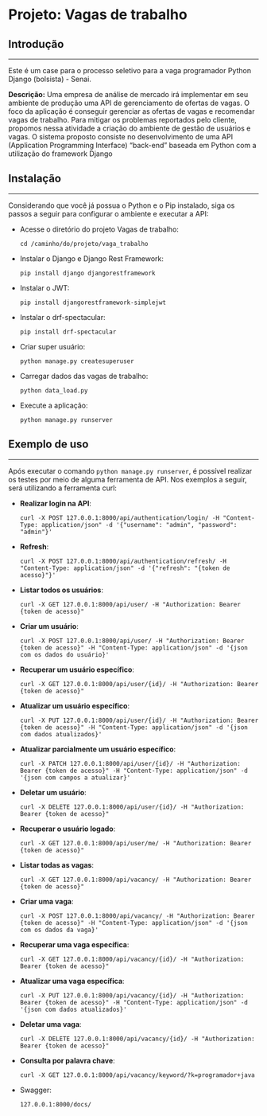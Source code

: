 # **Projeto: Vagas de trabalho**

## **Introdução**
---
Este é um case para o processo seletivo para a vaga programador Python Django (bolsista) - Senai.

**Descrição:** Uma empresa de análise de mercado irá implementar em seu ambiente de produção uma API de gerenciamento de ofertas de
vagas. O foco da aplicação é conseguir gerenciar as ofertas de vagas e recomendar vagas de trabalho. Para mitigar os problemas
reportados pelo cliente, propomos nessa atividade a criação do ambiente de gestão de usuários e vagas. O sistema proposto
consiste no desenvolvimento de uma API (Application Programming Interface) “back-end” baseada em Python com a utilização
do framework Django

## **Instalação**
---
Considerando que você já possua o Python e o Pip instalado, siga os passos a seguir para configurar o ambiente e executar a API:

- Acesse o diretório do projeto Vagas de trabalho:

    `cd /caminho/do/projeto/vaga_trabalho`

- Instalar o Django e Django Rest Framework:

    `pip install django djangorestframework`

- Instalar o JWT:

    `pip install djangorestframework-simplejwt`    

- Instalar o drf-spectacular:

    `pip install drf-spectacular`

- Criar super usuário:

    `python manage.py createsuperuser`

- Carregar dados das vagas de trabalho:

    `python data_load.py`

- Execute a aplicação:

    `python manage.py runserver`

## **Exemplo de uso**
---

Após executar o comando `python manage.py runserver`, é possível realizar os testes por meio de alguma ferramenta de API. Nos exemplos a seguir, será utilizando a ferramenta curl:

- **Realizar login na API**:

    `curl -X POST 127.0.0.1:8000/api/authentication/login/ -H "Content-Type: application/json" -d '{"username": "admin", "password": "admin"}'`

- **Refresh**:

    `curl -X POST 127.0.0.1:8000/api/authentication/refresh/ -H "Content-Type: application/json" -d '{"refresh": "{token de acesso}"}'`


- **Listar todos os usuários**:

    `curl -X GET 127.0.0.1:8000/api/user/ -H "Authorization: Bearer {token de acesso}"`

- **Criar um usuário**:

    `curl -X POST 127.0.0.1:8000/api/user/ -H "Authorization: Bearer {token de acesso}" -H "Content-Type: application/json" -d '{json com os dados do usuário}'`

- **Recuperar um usuário específico**:

    `curl -X GET 127.0.0.1:8000/api/user/{id}/ -H "Authorization: Bearer {token de acesso}"`

- **Atualizar um usuário específico**:

    `curl -X PUT 127.0.0.1:8000/api/user/{id}/ -H "Authorization: Bearer {token de acesso}" -H "Content-Type: application/json" -d '{json com dados atualizados}'`

- **Atualizar parcialmente um usuário específico**:

    `curl -X PATCH 127.0.0.1:8000/api/user/{id}/ -H "Authorization: Bearer {token de acesso}" -H "Content-Type: application/json" -d '{json com campos a atualizar}'`

- **Deletar um usuário**:

    `curl -X DELETE 127.0.0.1:8000/api/user/{id}/ -H "Authorization: Bearer {token de acesso}"`

- **Recuperar o usuário logado**:

    `curl -X GET 127.0.0.1:8000/api/user/me/ -H "Authorization: Bearer {token de acesso}"`

- **Listar todas as vagas**:

    `curl -X GET 127.0.0.1:8000/api/vacancy/ -H "Authorization: Bearer {token de acesso}"`

- **Criar uma vaga**:

    `curl -X POST 127.0.0.1:8000/api/vacancy/ -H "Authorization: Bearer {token de acesso}" -H "Content-Type: application/json" -d '{json com os dados da vaga}'`

- **Recuperar uma vaga específica**:

    `curl -X GET 127.0.0.1:8000/api/vacancy/{id}/ -H "Authorization: Bearer {token de acesso}"`

- **Atualizar uma vaga específica**:

    `curl -X PUT 127.0.0.1:8000/api/vacancy/{id}/ -H "Authorization: Bearer {token de acesso}" -H "Content-Type: application/json" -d '{json com dados atualizados}'`

- **Deletar uma vaga**:

    `curl -X DELETE 127.0.0.1:8000/api/vacancy/{id}/ -H "Authorization: Bearer {token de acesso}"`

- **Consulta por palavra chave**:

    `curl -X GET 127.0.0.1:8000/api/vacancy/keyword/?k=programador+java`

- Swagger:

    `127.0.0.1:8000/docs/`